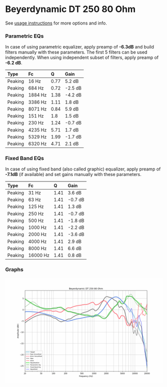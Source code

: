 # Beyerdynamic DT 250 80 Ohm
See [usage instructions](https://github.com/jaakkopasanen/AutoEq#usage) for more options and info.

### Parametric EQs
In case of using parametric equalizer, apply preamp of **-6.3dB** and build filters manually
with these parameters. The first 5 filters can be used independently.
When using independent subset of filters, apply preamp of **-6.2 dB**.

| Type    | Fc      |    Q | Gain    |
|:--------|:--------|:-----|:--------|
| Peaking | 16 Hz   | 0.77 | 5.2 dB  |
| Peaking | 684 Hz  | 0.72 | -2.5 dB |
| Peaking | 1884 Hz | 1.38 | -4.2 dB |
| Peaking | 3386 Hz | 1.11 | 1.8 dB  |
| Peaking | 8071 Hz | 0.84 | 5.9 dB  |
| Peaking | 151 Hz  | 1.8  | 1.5 dB  |
| Peaking | 230 Hz  | 1.24 | -0.7 dB |
| Peaking | 4235 Hz | 5.71 | 1.7 dB  |
| Peaking | 5329 Hz | 1.99 | -1.7 dB |
| Peaking | 6320 Hz | 4.71 | 2.1 dB  |

### Fixed Band EQs
In case of using fixed band (also called graphic) equalizer, apply preamp of **-7.1dB**
(if available) and set gains manually with these parameters.

| Type    | Fc       |    Q | Gain    |
|:--------|:---------|:-----|:--------|
| Peaking | 31 Hz    | 1.41 | 3.6 dB  |
| Peaking | 63 Hz    | 1.41 | -0.7 dB |
| Peaking | 125 Hz   | 1.41 | 1.3 dB  |
| Peaking | 250 Hz   | 1.41 | -0.7 dB |
| Peaking | 500 Hz   | 1.41 | -1.8 dB |
| Peaking | 1000 Hz  | 1.41 | -2.2 dB |
| Peaking | 2000 Hz  | 1.41 | -3.6 dB |
| Peaking | 4000 Hz  | 1.41 | 2.9 dB  |
| Peaking | 8000 Hz  | 1.41 | 6.6 dB  |
| Peaking | 16000 Hz | 1.41 | 0.8 dB  |

### Graphs
![](./Beyerdynamic%20DT%20250%2080%20Ohm.png)